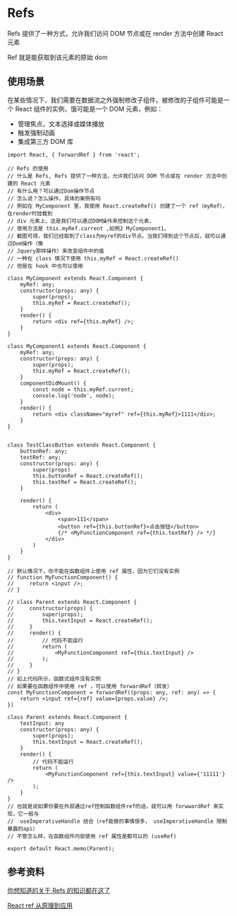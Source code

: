 # Refs

Refs 提供了一种方式，允许我们访问 DOM 节点或在 render 方法中创建 React 元素



Ref 就是能获取到该元素的原始 dom



## 使用场景

在某些情况下，我们需要在数据流之外强制修改子组件，被修改的子组件可能是一个 React 组件的实例，饿可能是一个 DOM 元素，例如：

- 管理焦点，文本选择或媒体播放
- 触发强制动画
- 集成第三方 DOM 库













```tsx
import React, { forwardRef } from 'react';

// Refs 的使用
// 什么是 Refs, Refs 提供了一种方法，允许我们访问 DOM 节点或在 render 方法中创建的 React 元素
// 有什么用？可以通过Dom操作节点
// 怎么说？怎么操作，具体的案例有吗
// 例如在 MyComponent 里，我使用 React.createRef() 创建了一个 ref（myRef），在render时挂载到
// div 元素上，这是我们可以通过DOM操作来控制这个元素，
// 使用方法是 this.myRef.current ,如例2 MyComponent1，
// 截图可得，我们已经取到了class为myref的div节点。当我们得到这个节点后，就可以通过Dom操作（像
// Jquery那样操作）来改变组件中的值
// 一种在 class 情况下使用 this.myRef = React.createRef()
// 但是在 hook 中也可以使用

class MyComponent extends React.Component {
    myRef: any;
    constructor(props: any) {
        super(props);
        this.myRef = React.createRef();
    }
    render() {
        return <div ref={this.myRef} />;
    }
}

class MyComponent1 extends React.Component {
    myRef: any;
    constructor(props: any) {
        super(props);
        this.myRef = React.createRef();
    }
    componentDidMount() {
        const node = this.myRef.current;
        console.log('node', node);
    }
    render() {
        return <div className="myref" ref={this.myRef}>1111</div>;
    }
}


class TestClassButton extends React.Component {
    buttonRef: any;
    textRef: any;
    constructor(props: any) {
        super(props)
        this.buttonRef = React.createRef();
        this.textRef = React.createRef();
    }

    render() {
        return (
            <div>
                <span>111</span>
                <button ref={this.buttonRef}>点击按钮</button>
                {/* <MyFunctionComponent ref={this.textRef} /> */}
            </div>
        )
    }
}

// 默认情况下，你不能在函数组件上使用 ref 属性，因为它们没有实例
// function MyFunctionComponent() {
//     return <input />;
// }

// class Parent extends React.Component {
//     constructor(props) {
//         super(props);
//         this.textInput = React.createRef();
//     }
//     render() {
//         // 代码不能运行
//         return (
//             <MyFunctionComponent ref={this.textInput} />
//         );
//     }
// }
// 如上代码所示，函数式组件没有实例
// 如果要在函数组件中使用 ref ，可以使用 forwardRef（转发）
const MyFunctionComponent = forwardRef((props: any, ref: any) => {
    return <input ref={ref} value={props.value} />;
})

class Parent extends React.Component {
    textInput: any
    constructor(props: any) {
        super(props);
        this.textInput = React.createRef();
    }
    render() {
        // 代码不能运行
        return (
            <MyFunctionComponent ref={this.textInput} value={'11111'} />
        );
    }
}
// 也就是说如果你要在外部通过ref控制函数组件ref的话，就可以用 forwwardRef 来实现，它一般与
//  useImperativeHandle 结合（ref能做的事情很多， useImperativeHandle 限制暴露的api）
// 不管怎么样，在函数组件内部使用 ref 属性是都可以的 (useRef)

export default React.memo(Parent);
```





## 参考资料

[你想知道的关于 Refs 的知识都在这了](https://mp.weixin.qq.com/s?__biz=MzIxNjgwMDIzMA==&mid=2247484399&idx=1&sn=e865eb3f967639477a05262d0ddf09af&chksm=9782cd66a0f544700894ede3a1b02882585a738a0b3c31a56a8b297bd4b878d6f57d8c790fea&mpshare=1&scene=1&srcid=&sharer_sharetime=1572998605426&sharer_shareid=778ad5bf3b27e0078eb105d7277263f6#rd)

[React ref 从原理到应用](#https://mp.weixin.qq.com/s/Y6rCRrv0H92cKnvZsn1c0g)




